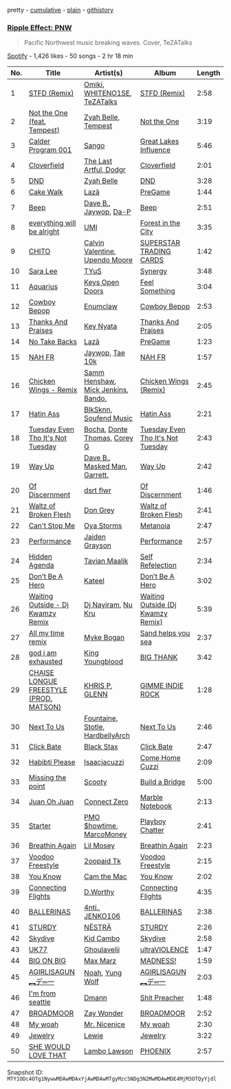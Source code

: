 pretty - [cumulative](/playlists/cumulative/37i9dQZF1DWVKZ0Z9y3Qew.md) - [plain](/playlists/plain/37i9dQZF1DWVKZ0Z9y3Qew) - [githistory](https://github.githistory.xyz/mackorone/spotify-playlist-archive/blob/main/playlists/plain/37i9dQZF1DWVKZ0Z9y3Qew)

### [Ripple Effect: PNW](https://open.spotify.com/playlist/37i9dQZF1DWVKZ0Z9y3Qew)

> Pacific Northwest music breaking waves\. Cover, TeZATalks

[Spotify](https://open.spotify.com/user/spotify) - 1,426 likes - 50 songs - 2 hr 18 min

| No. | Title | Artist(s) | Album | Length |
|---|---|---|---|---|
| 1 | [STFD \(Remix\)](https://open.spotify.com/track/3cr4nLS3rbzII8fqvsDO5N) | [Omiki](https://open.spotify.com/artist/7pHwBqsYULdAdHgSwf1q9f), [WHITENO1SE](https://open.spotify.com/artist/0o6xglPZ7ZGNSIPBSwwau2), [TeZATalks](https://open.spotify.com/artist/6olAhxDEja5fYKEHF6tA2W) | [STFD \(Remix\)](https://open.spotify.com/album/7I7kTiZ5UcBnkIHbgzoJ4A) | 2:58 |
| 2 | [Not the One \(feat\. Tempest\)](https://open.spotify.com/track/6K0jgAlcDaZhOF07wfsBou) | [Zyah Belle](https://open.spotify.com/artist/09q46aTaAsSGoLID49Y6Sx), [Tempest](https://open.spotify.com/artist/2FBvlvG5TL6SPA2tCLiusa) | [Not the One](https://open.spotify.com/album/0j3KSRsrCVHVyPcGvvh1iF) | 3:19 |
| 3 | [Calder Program 001](https://open.spotify.com/track/4EmZC9Iz8UMdlApOoYxocq) | [Sango](https://open.spotify.com/artist/7e3FtKBIPLrIVm8g1FJMVg) | [Great Lakes Influence](https://open.spotify.com/album/5Xt0CWRI6jl03L58jdKoQj) | 5:46 |
| 4 | [Cloverfield](https://open.spotify.com/track/1Ak3bLzJMcsVSYkfuZRpZf) | [The Last Artful, Dodgr](https://open.spotify.com/artist/6jpOOrGFSWdHx6leHfU54n) | [Cloverfield](https://open.spotify.com/album/7zTAmlJVHSjnAAAwUARvJL) | 2:01 |
| 5 | [DND](https://open.spotify.com/track/1c7ep6uT7NZnTnAxapEEmp) | [Zyah Belle](https://open.spotify.com/artist/09q46aTaAsSGoLID49Y6Sx) | [DND](https://open.spotify.com/album/7qGFoN9DT29ZaipfwZbvts) | 3:28 |
| 6 | [Cake Walk](https://open.spotify.com/track/0f14yeg0NfzXPkacC2SiJL) | [Lazā](https://open.spotify.com/artist/7KWbU8vlvkICzAOXsiRLal) | [PreGame](https://open.spotify.com/album/7qjrDbqjWB5wDZxZaWjHTB) | 1:44 |
| 7 | [Beep](https://open.spotify.com/track/42BRNhLPYuzKz0gHSwRX8m) | [Dave B.](https://open.spotify.com/artist/5bfqwcEcRrMhtY9smw3IeJ), [Jaywop](https://open.spotify.com/artist/7LHBUDRMoLWz3aw9H3YSb9), [Da\-P](https://open.spotify.com/artist/4PKHlnz8cQ79kQ6kd3GufJ) | [Beep](https://open.spotify.com/album/43FECz43FmUI2lCoyGQAND) | 2:51 |
| 8 | [everything will be alright](https://open.spotify.com/track/2WKgiR5cGgsewYsdbrH5VZ) | [UMI](https://open.spotify.com/artist/4ClziihVpBeFXNyDH83Lde) | [Forest in the City](https://open.spotify.com/album/7ijzh3hVmlwWRxuJGPSoeR) | 3:35 |
| 9 | [CHITO](https://open.spotify.com/track/4xVbqy10xuhITml9Gwv1LH) | [Calvin Valentine](https://open.spotify.com/artist/6vaDFcFzTyOXlZKIYoe3tB), [Upendo Moore](https://open.spotify.com/artist/0dL24uV89YAqi6Dd8puNdj) | [SUPERSTAR TRADING CARDS](https://open.spotify.com/album/7n5kJmdiK0ADbtOB7OmuTp) | 1:42 |
| 10 | [Sara Lee](https://open.spotify.com/track/1RWgcbWgxMCOIXsxMropWR) | [TYuS](https://open.spotify.com/artist/5J7URjIP8aFmeSn2QwF9Au) | [Synergy](https://open.spotify.com/album/3aUjnJstnoWotXysnh5nV6) | 3:48 |
| 11 | [Aquarius](https://open.spotify.com/track/7fLYq5pvsCEV39LVzj5yRd) | [Keys Open Doors](https://open.spotify.com/artist/17VWSnuIuvdgNkBgIBC0jp) | [Feel Something](https://open.spotify.com/album/00WWldRogRFJKGFHR2GdRT) | 3:04 |
| 12 | [Cowboy Bepop](https://open.spotify.com/track/4YYsjhh2xuXbUwn435W2WI) | [Enumclaw](https://open.spotify.com/artist/79yETfINxnDl54mTKLZUlb) | [Cowboy Bepop](https://open.spotify.com/album/3GMkAcRznb2cX3lRypqLCh) | 2:53 |
| 13 | [Thanks And Praises](https://open.spotify.com/track/5J4F79SLhKnv5Q5iu0MwCJ) | [Key Nyata](https://open.spotify.com/artist/4X2V63Czlm32j6Yk38WeX5) | [Thanks And Praises](https://open.spotify.com/album/5aEGomkIebUGrIVZA1dGYm) | 2:05 |
| 14 | [No Take Backs](https://open.spotify.com/track/3HYuPsvqLyXflWKZ5wgFey) | [Lazā](https://open.spotify.com/artist/7KWbU8vlvkICzAOXsiRLal) | [PreGame](https://open.spotify.com/album/7qjrDbqjWB5wDZxZaWjHTB) | 1:23 |
| 15 | [NAH FR](https://open.spotify.com/track/289ATzCDA6Ab7pinxJl03h) | [Jaywop](https://open.spotify.com/artist/7LHBUDRMoLWz3aw9H3YSb9), [Tae 10k](https://open.spotify.com/artist/403NnQvAop8j8TD4Gn4IDJ) | [NAH FR](https://open.spotify.com/album/0GPoiCEoG4luoj1AtymKLE) | 1:57 |
| 16 | [Chicken Wings \- Remix](https://open.spotify.com/track/0GwHL1n6fdRba5e5Vt5lnK) | [Samm Henshaw](https://open.spotify.com/artist/1Q2mS59tFYLm2KGFoCgWN4), [Mick Jenkins](https://open.spotify.com/artist/1FvjvACFvko2Z91IvDljrx), [Bando.](https://open.spotify.com/artist/5kkpDTQbRC2UCCCUhF6j90) | [Chicken Wings \(Remix\)](https://open.spotify.com/album/5XKAwSs3UlIsnkMCbD83op) | 2:45 |
| 17 | [Hatin Ass](https://open.spotify.com/track/6xLyx7lFVxN0Ut8absEJOD) | [BlkSknn](https://open.spotify.com/artist/4MZ2Qm0lN1zer6Y77aDIGx), [Soufend Music](https://open.spotify.com/artist/6fuB7huYca6HoKkhDc9Alm) | [Hatin Ass](https://open.spotify.com/album/38XnNfKbXFuEkkqdtjzuhD) | 2:21 |
| 18 | [Tuesday Even Tho It's Not Tuesday](https://open.spotify.com/track/1sAd3EqraFf2F9V6AJoRCT) | [Bocha](https://open.spotify.com/artist/3Uyli9ZRk3FZa1jYkMrxhz), [Donte Thomas](https://open.spotify.com/artist/53F7MNlYur7XEV75tY3Yor), [Corey G](https://open.spotify.com/artist/0OkqNjlmC3mfNMQZLWhP8l) | [Tuesday Even Tho It's Not Tuesday](https://open.spotify.com/album/4yKMbq97VFtSNyXiCeuAjf) | 2:43 |
| 19 | [Way Up](https://open.spotify.com/track/0mBg7Q5CuXxN7qyWOWm7f2) | [Dave B.](https://open.spotify.com/artist/5bfqwcEcRrMhtY9smw3IeJ), [Masked Man](https://open.spotify.com/artist/4au9pcYGXtv2fPYbMa6wg5), [Garrett.](https://open.spotify.com/artist/1OgLpkhh88FmT6Jyx7eDHY) | [Way Up](https://open.spotify.com/album/4iIqih6YskJgZYOyG2zuHO) | 2:42 |
| 20 | [Of Discernment](https://open.spotify.com/track/7ykNUGqC0yjzXVp6ldaZBU) | [dsrt flwr](https://open.spotify.com/artist/0d4I9rxMoQb7iK2hwes4PK) | [Of Discernment](https://open.spotify.com/album/6OCKWbqMjtUyALkgWUz8HN) | 1:46 |
| 21 | [Waltz of Broken Flesh](https://open.spotify.com/track/65WEAfVuMTzLz7v02Fqwf5) | [Don Grey](https://open.spotify.com/artist/1YiKDQCVj79AZeBjenStlP) | [Waltz of Broken Flesh](https://open.spotify.com/album/7FosXiT28FKxHjZtz4Azin) | 2:41 |
| 22 | [Can't Stop Me](https://open.spotify.com/track/4olrNl0Q9qz33eRIDuVGDx) | [Oya Storms](https://open.spotify.com/artist/1AuDZMv7EZSEvRFdtgq3Va) | [Metanoia](https://open.spotify.com/album/3qJJ5QI8nrulKRX8WDwLpB) | 2:47 |
| 23 | [Performance](https://open.spotify.com/track/0J4u9FztKLtQVKdNjwMLiH) | [Jaiden Grayson](https://open.spotify.com/artist/0mg8e4b0Uz2Ff8aGhvqEGS) | [Performance](https://open.spotify.com/album/4c99L3Ccgut9PJjmmPQlB9) | 2:57 |
| 24 | [Hidden Agenda](https://open.spotify.com/track/472VKEKSkfqjFcdVvv85g9) | [Tavian Maalik](https://open.spotify.com/artist/0gpTr2hYnkYKOpowpzV0YA) | [Self Refelection](https://open.spotify.com/album/4pb5ZsE1Zod8lCmnE4XLAw) | 2:34 |
| 25 | [Don’t Be A Hero](https://open.spotify.com/track/1z4Drt5NPoDom7DrtulyZ6) | [Kateel](https://open.spotify.com/artist/4egOVLqYZVVI4gwzMAcRlT) | [Don’t Be A Hero](https://open.spotify.com/album/5yOQsrhMwlGln8nOCGLXgS) | 3:02 |
| 26 | [Waiting Outside \- Dj Kwamzy Remix](https://open.spotify.com/track/2MaT2I3s6fM59GQeKYIGa3) | [Dj Nayiram](https://open.spotify.com/artist/31l50WEIscYptO4W2DH6wp), [Nu Kru](https://open.spotify.com/artist/1q2mhhSOZhYhnF4PIbhiHq) | [Waiting Outside \(Dj Kwamzy Remix\)](https://open.spotify.com/album/4Yy1t3R2rJo0JgwJmrPIuw) | 5:39 |
| 27 | [All my time remix](https://open.spotify.com/track/75MthQyiam46pgz8ng9ggR) | [Myke Bogan](https://open.spotify.com/artist/5BLrsIX3Uipmt9QAiZGYEl) | [Sand helps you sea](https://open.spotify.com/album/3Tfh4vxkIhKd8aV6dI6kPw) | 2:37 |
| 28 | [god i am exhausted](https://open.spotify.com/track/0kwOHSEGerR2J1dVtcb4zd) | [King Youngblood](https://open.spotify.com/artist/0rkFwrt6d0qf3UTpaURtTj) | [BIG THANK](https://open.spotify.com/album/5PsbeknxNoqcHu6HzEVivh) | 3:42 |
| 29 | [CHAISE LONGUE FREESTYLE \(PROD\. MATSON\)](https://open.spotify.com/track/0KG6miRsuKv6CjOehmKkfU) | [KHRIS P](https://open.spotify.com/artist/5kWlBrfLyEaITpIECNy577), [GLENN](https://open.spotify.com/artist/5MQG8h58TMmKtuEw5lZyVj) | [GIMME INDIE ROCK](https://open.spotify.com/album/2cMUDLzWc3YUBaIeNFOvI4) | 1:28 |
| 30 | [Next To Us](https://open.spotify.com/track/43klhKEQm0joQFAHN6Sq3C) | [Fountaine](https://open.spotify.com/artist/1B5fkMxWxc9A7joAcguqQT), [Stotle](https://open.spotify.com/artist/6rXQHIk0avDlRtaclUcA6w), [HardbellyArch](https://open.spotify.com/artist/4GJDlrM80pxt1AsAxtlIuW) | [Next To Us](https://open.spotify.com/album/1cP5LjTmz0WJoBaI4zjR1S) | 2:46 |
| 31 | [Click Bate](https://open.spotify.com/track/01KTmpjhtZjx326jUeFa6C) | [Black Stax](https://open.spotify.com/artist/5aQ57LMjkm324H8y3xS9Cq) | [Click Bate](https://open.spotify.com/album/2VeSTK5GYSj9FGlDwPcyPB) | 2:47 |
| 32 | [Habibti Please](https://open.spotify.com/track/018bKWrTxyFFNRy7muTkGq) | [Isaacjacuzzi](https://open.spotify.com/artist/1d2LiED2RoP2szpzjrU0Hd) | [Come Home Cuzzi](https://open.spotify.com/album/0FWh13XjpjHVyZbYqnSaSM) | 2:09 |
| 33 | [Missing the point](https://open.spotify.com/track/0ozxGcHKH74tV7iEeOkj8i) | [Scooty](https://open.spotify.com/artist/3XcLz8GJp4KB9zuNFVUBnD) | [Build a Bridge](https://open.spotify.com/album/6UYTWjU6CaM1mCi3O3Jism) | 5:00 |
| 34 | [Juan Oh Juan](https://open.spotify.com/track/23LBgdkHcc1QAGgkR3Ykii) | [Connect Zero](https://open.spotify.com/artist/3k8lBDenIm90lWaSpAYQeH) | [Marble Notebook](https://open.spotify.com/album/3yejH64Ofken9zTwLQ9c7X) | 2:13 |
| 35 | [Starter](https://open.spotify.com/track/0s0O8vvXFCCqetUstyxR0I) | [PMO $howtime](https://open.spotify.com/artist/04ZMheNMb4UfMn4Up7d1xf), [MarcoMoney](https://open.spotify.com/artist/3h9q5jDSlMGTUmoiXEGEbz) | [Playboy Chatter](https://open.spotify.com/album/0GWcHBwuGI6XolVtOR3NVT) | 2:41 |
| 36 | [Breathin Again](https://open.spotify.com/track/16uowkIsA1n67JEARfNPLG) | [Lil Mosey](https://open.spotify.com/artist/5zctI4wO9XSKS8XwcnqEHk) | [Breathin Again](https://open.spotify.com/album/48GsGBmW86j7CgeqGWGUAg) | 2:23 |
| 37 | [Voodoo Freestyle](https://open.spotify.com/track/0c4zViEB63GhWl3PA0Qico) | [2oopaid Tk](https://open.spotify.com/artist/40x1DEUDHXochsWT1WeNcx) | [Voodoo Freestyle](https://open.spotify.com/album/2APC7UgMs3eEoqJutFSyY9) | 2:15 |
| 38 | [You Know](https://open.spotify.com/track/3NlDT54z4DSbqMxmd108u5) | [Cam the Mac](https://open.spotify.com/artist/6UU4zykvRGa1da42s5vIN1) | [You Know](https://open.spotify.com/album/23dwWtCYZdu6lRaRyAFlTY) | 2:02 |
| 39 | [Connecting Flights](https://open.spotify.com/track/291YMp0vk3aXUzpBt11PVm) | [D.Worthy](https://open.spotify.com/artist/3erKONJnV1kHT5ksWJLR7y) | [Connecting Flights](https://open.spotify.com/album/6wQvfJUJ6EDYweQhqWUExA) | 4:35 |
| 40 | [BALLERINAS](https://open.spotify.com/track/0IiIfoiauhTKTBQrmLGYUv) | [4nti.](https://open.spotify.com/artist/7t7QjpE8ZyifcCHdSuebge), [JENKO106](https://open.spotify.com/artist/2HEktPf7LuTmw2mz7vIYTb) | [BALLERINAS](https://open.spotify.com/album/4Kc5zvbjl9J7vsX7xnH5vW) | 2:38 |
| 41 | [STURDY](https://open.spotify.com/track/4ga2C8FqlRyatOjPcC32kE) | [NËSTRÄ](https://open.spotify.com/artist/5ABikugX8BV6gZiF23y2br) | [STURDY](https://open.spotify.com/album/5eO5BNBj1PFvAjneFJw6Fl) | 2:26 |
| 42 | [Skydive](https://open.spotify.com/track/2aPc786LDXhSEcuVIXaPU6) | [Kid Cambo](https://open.spotify.com/artist/4n9wn5OJVBp96xO2cAqVDf) | [Skydive](https://open.spotify.com/album/2bi745ZJMvRPAuzYRpEF1k) | 2:58 |
| 43 | [UK77](https://open.spotify.com/track/0qpPIQaT3KvBvYkGOGxCOV) | [Ghoulavelii](https://open.spotify.com/artist/6nwEYQKFXGAKvwnUqZUd52) | [ultraVIOLENCE](https://open.spotify.com/album/0GAKWqWv4xSinw2ZUtSU4D) | 1:47 |
| 44 | [BIG ON BIG](https://open.spotify.com/track/7GDNf6BsZFpdKpbqPknPFj) | [Max Marz](https://open.spotify.com/artist/4fKDnAyOiVw2oKUD82Cqjb) | [MADNESS!](https://open.spotify.com/album/6P0uP0GND1Ww4fIzLZ2J8i) | 1:59 |
| 45 | [AGIRLISAGUN ︻デ═一](https://open.spotify.com/track/4h0tUPK7QdiCnik9Tu2xjW) | [Noah](https://open.spotify.com/artist/3SlqdFKG2hP7Hjq8ZRVObZ), [Yung Wolf](https://open.spotify.com/artist/27gPbWnoWp4klWhkPVOA9H) | [AGIRLISAGUN ︻デ═一](https://open.spotify.com/album/5l4CDzPTdVCEkYJ9QB9FF9) | 2:03 |
| 46 | [I'm from seattle](https://open.spotify.com/track/2mXf18jT3lS1cqBBpYPCdP) | [Dmann](https://open.spotify.com/artist/2nCBL8gOThAAnLFlVVeVlH) | [Shit Preacher](https://open.spotify.com/album/0GRVxth7I6J8DQ1fEe0dNi) | 1:48 |
| 47 | [BROADMOOR](https://open.spotify.com/track/4OniLKmNiNiFHJbqd3tPe5) | [Zay Wonder](https://open.spotify.com/artist/70cjBubd83Tl2ZbAElgC1s) | [BROADMOOR](https://open.spotify.com/album/6T8RG5BsiAQiTjsceBfZgW) | 2:52 |
| 48 | [My woah](https://open.spotify.com/track/2z6M2SBWc10nDLDBwgC6QV) | [Mr\. Nicenice](https://open.spotify.com/artist/48AUU9vzI5JFzr6vVL1P9v) | [My woah](https://open.spotify.com/album/3SCIBaQk0NzyppwAAvzLbs) | 2:30 |
| 49 | [Jewelry](https://open.spotify.com/track/28VcLhWvQFgR3YteVzrLzK) | [Lewie](https://open.spotify.com/artist/7tvCXmeh7MlNtmfKMN2H8Q) | [Jewelry](https://open.spotify.com/album/4RRrr37kwq0813Z6Pm2hUU) | 3:22 |
| 50 | [SHE WOULD LOVE THAT](https://open.spotify.com/track/40lp6f3o1CPNDjU5l7Xzja) | [Lambo Lawson](https://open.spotify.com/artist/6HnrYvpXigJijRpCyzcKqf) | [PHOENIX](https://open.spotify.com/album/5Jfx4doVYXwi7uiquFWnVA) | 2:57 |

Snapshot ID: `MTY1ODc4OTg1NywwMDAwMDAxYjAwMDAwMTgyMzc5NDg3N2MwMDAwMDE4MjM3OTQyYjdl`
